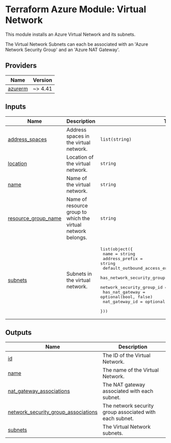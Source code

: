 <!-- BEGIN_TF_DOCS -->
# Terraform Azure Module: Virtual Network

This module installs an Azure Virtual Network and its subnets.

The Virtual Network Subnets can each be associated with an 'Azure Network Security Group'
and an 'Azure NAT Gateway'.

## Providers

| Name | Version |
|------|---------|
| <a name="provider_azurerm"></a> [azurerm](#provider\_azurerm) | ~> 4.41 |

## Inputs

| Name | Description | Type | Default | Required |
|------|-------------|------|---------|:--------:|
| <a name="input_address_spaces"></a> [address\_spaces](#input\_address\_spaces) | Address spaces in the virtual network. | `list(string)` | n/a | yes |
| <a name="input_location"></a> [location](#input\_location) | Location of the virtual network. | `string` | n/a | yes |
| <a name="input_name"></a> [name](#input\_name) | Name of the virtual network. | `string` | n/a | yes |
| <a name="input_resource_group_name"></a> [resource\_group\_name](#input\_resource\_group\_name) | Name of resource group to which the virtual network belongs. | `string` | n/a | yes |
| <a name="input_subnets"></a> [subnets](#input\_subnets) | Subnets in the virtual network. | <pre>list(object({<br/>    name                            = string<br/>    address_prefix                  = string<br/>    default_outbound_access_enabled = optional(bool, false)<br/>    has_network_security_group      = optional(bool, false)<br/>    network_security_group_id       = optional(string)<br/>    has_nat_gateway                 = optional(bool, false)<br/>    nat_gateway_id                  = optional(string)<br/>  }))</pre> | n/a | yes |

## Outputs

| Name | Description |
|------|-------------|
| <a name="output_id"></a> [id](#output\_id) | The ID of the Virtual Network. |
| <a name="output_name"></a> [name](#output\_name) | The name of the Virtual Network. |
| <a name="output_nat_gateway_associations"></a> [nat\_gateway\_associations](#output\_nat\_gateway\_associations) | The NAT gateway associated with each subnet. |
| <a name="output_network_security_group_associations"></a> [network\_security\_group\_associations](#output\_network\_security\_group\_associations) | The network security group associated with each subnet. |
| <a name="output_subnets"></a> [subnets](#output\_subnets) | The Virtual Network subnets. |
<!-- END_TF_DOCS -->